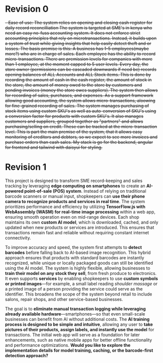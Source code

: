 # Revision 0

<del> - Ease of use: The system relies on opening and closing cash register for daily record reconcilliation
<del>
The system is targeted at SME's in kenya who need an easy no-fuss accounting system. It does not enforce strict accounting principles that rely on microtransactions. Instead, it builds upon a system of trust while giving insights that help easily detect theft and or losses. The basis premise is this: A business has 1-5 employees(maybe more?) who are in charge of sales. Each employee has the ability to record micro-transactions. There are premission levels for companies with more than 1 employee, at the moment capped to 5 user levels. Every day, the store owner (permissions can be cascaded downwards if need be) records opening balances of ALL Accounts and ALL Stock items. This is done by recording the amount of cash in the cash register, the amount of stock in the store, the amount of money owed to the store by customers and pending invoices (money the store owes suppliers). The system then allows for recording of sales, purchases, and expenses.
</del>
<del>
As a support framework allowing good accounting, the system allows micro-transactions, aloowing for fine-grained recording of sales.
The system manages purchasing of stock items using custom SKU's as well as auto-conversion of SKU's using a conversion factor for products with custom SKU's.
It also manages customers and suppliers, grouped together as "partners" and allows purchasing/selling on credit. These can be tracked at the micro-transaction level. This is part the main premise of the system, that it allows easy monitoring of creditors and debtors, so we expect to see more invoices and purchase orders than cash sales.
<del>
</del>
My stack is go for the backend, angular for frontend and tailwind with daisyui for styling.

</del>

# Revision 1

This project is designed to transform SME record-keeping and sales tracking by leveraging **edge computing on smartphones** to create an **AI-powered point-of-sale (POS) system**. Instead of relying on traditional barcode scanners or manual input, shopkeepers can **use their phone camera to recognize products and services in real time**. The system prioritizes performance and efficiency by utilizing **TensorFlow.js with WebAssembly (WASM) for real-time image processing** within a web app, ensuring smooth operation even on mid-range devices. Each shop maintains its own **custom AI model**, which is downloaded, cached, and only updated when new products or services are introduced. This ensures that transactions remain fast and reliable without requiring constant internet connectivity.

To improve accuracy and speed, the system first attempts to **detect barcodes** before falling back to AI-based image recognition. This hybrid approach ensures that products with standard barcodes are instantly recognized, while unique or locally packaged goods can still be identified using the AI model. The system is highly flexible, allowing businesses to **train their model on any stock they sell**, from fresh produce to electronics. It even supports **services** by enabling shopkeepers to use **custom symbols or printed images**—for example, a small label reading _shoulder massage_ or a printed image of a person providing the service could serve as the identifier. This broadens the scope of the system beyond retail to include salons, repair shops, and other service-based businesses.

The goal is to **eliminate manual transaction logging while leveraging already available hardware**—smartphones—so that even small-scale businesses can benefit from AI without additional costs. The **AI training process is designed to be simple and intuitive**, allowing any user to **take pictures of their products, assign labels, and instantly use the model** for transactions. The initial web app will serve as a foundation for later enhancements, such as native mobile apps for better offline functionality and performance optimizations. **Would you like to explore the implementation details for model training, caching, or the barcode-first detection approach?**
